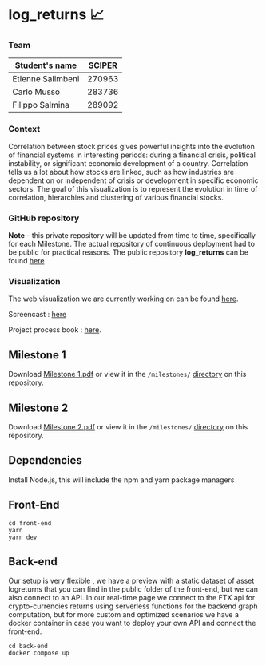 # log_returns 📈

### Team

| Student's name    | SCIPER |
| ----------------- | ------ |
| Etienne Salimbeni | 270963 |
| Carlo Musso       | 283736 |
| Filippo Salmina   | 289092 |

### Context

Correlation between stock prices gives powerful insights into the evolution of financial systems in interesting periods: during a financial crisis, political instability, or significant economic development of a country. Correlation tells us a lot about how stocks are linked, such as how industries are dependent on or independent of crisis or development in specific economic sectors.
The goal of this visualization is to represent the evolution in time of correlation, hierarchies and clustering of various financial stocks.

### GitHub repository

**Note** - this private repository will be updated from time to time, specifically for each Milestone. The actual repository of continuous deployment had to be public for practical reasons. The public repository **log_returns** can be found [here](https://github.com/salimbeni1/log_returns)

### Visualization

The web visualization we are currently working on can be found [here](https://log-returns.vercel.app).

Screencast : [here](https://drive.google.com/file/d/1wPa14Ffe22kQ0mkvphe38TNsmUZIkYer/view?usp=sharing)

Project process book : [here](https://github.com/com-480-data-visualization/datavis-project-2022-avanturiais_/blob/main/milestones/Team%20AvanTuRiais%20-%20PROCESS%20BOOK.pdf).

## Milestone 1

Download [Milestone 1.pdf](https://github.com/com-480-data-visualization/datavis-project-2022-avanturiais_/files/8449218/Team.AvanTuRiais.-.Milestone.1.pdf) or view it in the `/milestones/` [directory](https://github.com/com-480-data-visualization/datavis-project-2022-avanturiais_/tree/main/milestones) on this repository.

## Milestone 2

Download [Milestone 2.pdf](https://github.com/com-480-data-visualization/datavis-project-2022-avanturiais_/files/8630060/Team.AvanTuRiais.-.Milestone.2.pdf) or view it in the `/milestones/` [directory](https://github.com/com-480-data-visualization/datavis-project-2022-avanturiais_/tree/main/milestones) on this repository.

## Dependencies

Install Node.js, this will include the npm and yarn package managers

## Front-End

```
cd front-end
yarn
yarn dev
```

## Back-end

Our setup is very flexible , we have a preview with a static dataset of asset logreturns that you can find in the public folder of the front-end, but we can also connect to an API. In our real-time page we connect to the FTX api for crypto-currencies returns using serverless functions for the backend graph computation, but for more custom and optimized scenarios we have a docker container in case you want to deploy your own API and connect the front-end.

```
cd back-end
docker compose up
```
